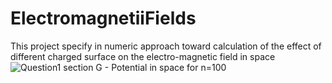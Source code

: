 # ElectromagnetiiFields
This project specify in numeric approach toward calculation of the effect of different  charged surface on the electro-magnetic field in space
![Question1 section G - Potential in space for n=100](https://user-images.githubusercontent.com/65441185/186189703-c34456fd-c582-4c48-874b-5afddcd39db3.png)
